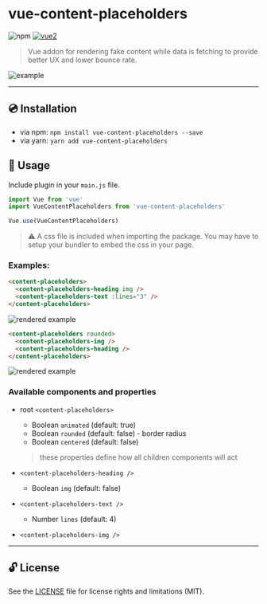 # vue-content-placeholders

![npm](https://img.shields.io/npm/v/vue-content-placeholders.svg)
[![vue2](https://img.shields.io/badge/vue-2.x-brightgreen.svg)](https://vuejs.org/)

> Vue addon for rendering fake content while data is fetching to provide better UX and lower bounce rate.

![example](https://i.imgur.com/JQlFjsS.gif)

---

## :cd: Installation

* via npm: `npm install vue-content-placeholders --save`
* via yarn: `yarn add vue-content-placeholders`

## :rocket: Usage

Include plugin in your `main.js` file.

```javascript
import Vue from 'vue'
import VueContentPlaceholders from 'vue-content-placeholders'

Vue.use(VueContentPlaceholders)
```

> ⚠️ A css file is included when importing the package. You may have to setup your bundler to embed the css in your page.

### Examples:

```html
<content-placeholders>
  <content-placeholders-heading img />
  <content-placeholders-text :lines="3" />
</content-placeholders>
```

![rendered example](https://i.imgur.com/LWfqxUe.png)

```html
<content-placeholders rounded>
  <content-placeholders-img />
  <content-placeholders-heading />
</content-placeholders>
```

![rendered example](https://i.imgur.com/NBb6ZB7.png)

### Available components and properties

* root `<content-placeholders>`
  * Boolean `animated` (default: true)
  * Boolean `rounded` (default: false) - border radius
  * Boolean `centered` (default: false)
  > these properties define how all children components will act


* `<content-placeholders-heading />`
  * Boolean `img` (default: false)


* `<content-placeholders-text />`
  * Number `lines` (default: 4)


* `<content-placeholders-img />`

---

## 🔓 License

See the [LICENSE](LICENSE.md) file for license rights and limitations (MIT).
